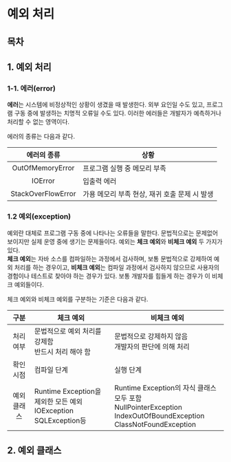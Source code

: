 # 예외 처리

## 목차

## 1. 예외 처리

### 1-1. 에러(error)
**에러**는 시스템에 비정상적인 상황이 생겼을 때 발생한다. 외부 요인일 수도 있고, 프로그램 구동 중에 발생하는 치명적 오류일 수도 있다. 이러한 에러들은 개발자가 예측하거나 처리할 수 없는 영역이다.

에러의 종류는 다음과 같다.

|에러의 종류|상황|
|:-:|-|
|OutOfMemoryError|프로그램 실행 중 메모리 부족|
|IOError|입출력 에러|
|StackOverFlowError|가용 메모리 부족 현상, 재귀 호출 문제 시 발생|


### 1.2 예외(exception)
예외란 대체로 프로그램 구동 중에 나타나는 오류들을 말한다. 문법적으로는 문제없어 보이지만 실제 운영 중에 생기는 문제들이다. 예외는 **체크 예외**와 **비체크 예외** 두 가지가 있다.
<br/>
**체크 예외**는 자바 소스를 컴파일하는 과정에서 검사하며, 보통 문법적으로 강제하여 예외 처리를 하는 경우이고, **비체크 예외**는 컴파일 과정에서 검사하지 않으므로 사용자의 경험이나 테스트로 찾아야 하는 경우가 있다. 보통 개발자를 힘들게 하는 경우가 이 비체크 예외들이다.

체크 예외와 비체크 예외를 구분하는 기준은 다음과 같다.

|구분|체크 예외|비체크 예외|
|:-:|-|-|
|처리 여부|문법적으로 예외 처리를 강제함<br/>반드시 처리 해야 함|문법적으로 강제하지 않음<br/>개발자의 판단에 의해 처리|
|확인 시점|컴파일 단계|실행 단계|
|예외 클래스|Runtime Exception을 제외한 모든 예외<br/>IOException<br/>SQLException등|Runtime Exception의 자식 클래스 모두 포함<br/>NullPointerException<br/>IndexOutOfBoundException<br/>ClassNotFoundException|

## 2. 예외 클래스